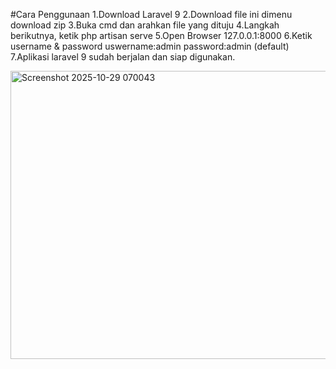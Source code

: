 #Cara Penggunaan 
1.Download Laravel 9
2.Download file ini dimenu download zip
3.Buka cmd dan arahkan file yang dituju 
4.Langkah berikutnya, ketik php artisan serve 
5.Open Browser 127.0.0.1:8000
6.Ketik username & password
   uswername:admin 
   password:admin (default)
7.Aplikasi laravel 9 sudah berjalan dan siap digunakan.

<img width="958" height="461" alt="Screenshot 2025-10-29 070043" src="https://github.com/user-attachments/assets/173454cf-ec10-4b63-a850-ddc7951e3949" />
